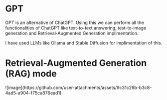 # GPT

GPT is an alternative of ChatGPT. Using this we can perform all the functionalities of ChatGPT like text-to-text answering, test-to-image generation and Retrieval-Augmented Generation implimentation.

I have used LLMs like Ollama and Stable Diffusion for implimentation of this.

<h1>Retrieval-Augmented Generation (RAG) mode</h1>
![image](https://github.com/user-attachments/assets/9c31c26b-b3c8-4ad5-a904-f75ca876ead1)
